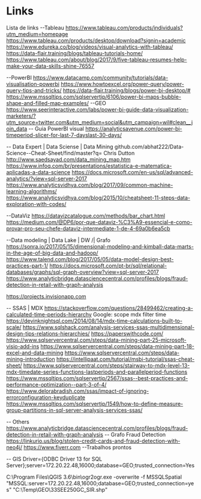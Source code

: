 # Links
Lista de links
--Tableau
https://www.tableau.com/products/individuals?utm_medium=homepage 
https://www.tableau.com/products/desktop/download?signin=academic
https://www.edureka.co/blog/videos/visual-analytics-with-tableau/
https://data-flair.training/blogs/tableau-tutorials-home/
https://www.tableau.com/about/blog/2017/9/five-tableau-resumes-help-make-your-data-skills-shine-76557

--PowerBI
https://www.datacamp.com/community/tutorials/data-visualisation-powerbi 
https://www.howtoexcel.org/power-query/power-query-tips-and-tricks/
https://data-flair.training/blogs/power-bi-desktop/#
https://www.mssqltips.com/sqlservertip/6106/power-bi-maps-bubble-shape-and-filled-map-examples/ --GEO
https://www.seerinteractive.com/labs/power-bi-guide-data-visualization-marketers/?utm_source=twitter.com&utm_medium=social&utm_campaign=wil#clean__join_data -- Guia PowerBI visual
https://analyticsavenue.com/power-bi-timeperiod-slicer-for-last-7-dayslast-30-days/

-- Data Expert | Data Sciense | Data Mining
github.com/abhat222/Data-Science--Cheat-Sheet/find/master?q=
Chris Dutton
http://www.saedsayad.com/data_mining_map.htm 
https://www.infoq.com/br/presentations/estatistica-e-matematica-aplicadas-a-data-science
https://docs.microsoft.com/en-us/sql/advanced-analytics/?view=sql-server-2017
https://www.analyticsvidhya.com/blog/2017/09/common-machine-learning-algorithms/  
https://www.analyticsvidhya.com/blog/2015/10/cheatsheet-11-steps-data-exploration-with-codes/


--DataViz
https://datavizcatalogue.com/methods/bar_chart.html  
https://medium.com/@DP6/por-que-dataviz-%C3%A9-essencial-e-como-provar-pro-seu-chefe-dataviz-intermediate-1-de-4-69a0b6ea5cb

--Data modeling | Data Lake | DW  /| Grafo
https://sonra.io/2017/05/15/dimensional-modeling-and-kimball-data-marts-in-the-age-of-big-data-and-hadoop/
https://www.talend.com/blog/2017/05/05/data-model-design-best-practices-part-1/
https://docs.microsoft.com/pt-br/sql/relational-databases/graphs/sql-graph-overview?view=sql-server-2017
https://www.analyticbridge.datasciencecentral.com/profiles/blogs/fraud-detection-in-retail-with-graph-analysis 


https://projects.invisionapp.com

-- SSAS | MDX
https://stackoverflow.com/questions/28499462/creating-a-calculated-time-periods-hierarchy
Google: scope mdx filter time
https://devinknightsql.com/2014/08/14/mdx-time-calculations-built-to-scale/
https://www.sqlshack.com/analysis-services-ssas-multidimensional-design-tips-relations-hierarchies/
https://paperswithcode.com/ 
https://www.sqlservercentral.com/steps/data-mining-part-25-microsoft-visio-add-ins
https://www.sqlservercentral.com/steps/data-mining-part-18-excel-and-data-mining
https://www.sqlservercentral.com/steps/data-mining-introduction
https://intellipaat.com/tutorial/msbi-tutorial/ssas-cheat-sheet/
https://www.sqlservercentral.com/steps/stairway-to-mdx-level-13-mdx-timedate-series-functions-lastperiods-and-parallelperiod-functions
https://www.mssqltips.com/sqlservertip/2567/ssas--best-practices-and-performance-optimization--part-3-of-4/
https://www.delorabradish.com/ssas/impact-of-ignoring-errorconfiguration-keyduplicate
https://www.mssqltips.com/sqlservertip/1549/how-to-define-measure-group-partitions-in-sql-server-analysis-services-ssas/

-- Others
https://www.analyticbridge.datasciencecentral.com/profiles/blogs/fraud-detection-in-retail-with-graph-analysis -- Grafo Fraud Detection
https://linkurio.us/blog/stolen-credit-cards-and-fraud-detection-with-neo4j/
https://www.fiverr.com --Trabalhos prontos

-- GIS
Driver={ODBC Driver 13 for SQL Server};server=172.20.22.48,16000;database=GEO;trusted_connection=Yes

C:\Program Files\QGIS 3.6\bin\ogr2ogr.exe -overwrite -f MSSQLSpatial "MSSQL:server=172.20.22.48,16000;database=GEO;trusted_connection=yes" "C:\Temp\GEO\33SEE250GC_SIR.shp"


